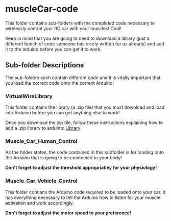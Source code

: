 # muscleCar-code
This folder contains sub-folders with the completed code necessary to wirelessly control your RC car with your muscles! Cool!

Keep in mind that you are going to need to download a library (just a different bunch of code someone has nicely written for us already) and add it to the arduino before you can get it to work.

## Sub-folder Descriptions
The sub-folders each contain different code and it is vitally important that you load the correct code onto the correct Arduino!

### VirtualWireLibrary
This folder contains the library (a .zip file) that you *must* download and load into Arduino before you can get anything else to work!

Once you download the zip file, follow these instructions explaining how to add a .zip library to arduino: [Library](https://www.arduino.cc/en/Guide/Libraries "How to add .zip library to Arduino")

### Muscle_Car_Human_Control
As the folder states, the code contained in this subfolder is for loading onto the Arduino that is going to be connected to your body!

**Don't forget to adjust the threshold appropriatley for your physiology!**

### Muscle_Car_Vehicle_Control
This folder contians the Arduino code required to be loaded onto your car. It has everything necessary to tell the Arduino how to listen for your muscle activation and work accordingly.

**Don't forget to adjust the motor speed to your preference!**